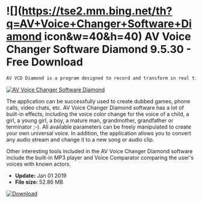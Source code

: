 # ![](https://tse2.mm.bing.net/th?q=AV+Voice+Changer+Software+Diamond icon&w=40&h=40) AV Voice Changer Software Diamond 9.5.30 - Free Download

```sh
AV VCD Diamond is a program designed to record and transform in real time voice to other colors.
```
[![AV Voice Changer Software Diamond](https://gallery.dpcdn.pl/imgc/Tools/114/g_-_420x350_1.5_-_x20100429143315.png)](https://softexe.net/win/multimedia/audio-utilities/av-voice-changer-software-diamond:acga.html)

The application can be successfully used to create dubbed games, phone calls, video chats, etc. AV Voice Changer Diamond software has a lot of built-in effects, including the voice color change for the voice of a child, a girl, a young girl, a boy, a mature man, grandmother, grandfather or terminator ;-). All available parameters can be freely manipulated to create your own universal voice. In addition, the application allows you to convert any audio stream and change it to a new song or audio clip.
 
 Other interesting tools included in the AV Voice Changer Diamond software include the built-in MP3 player and Voice Comparator comparing the user's voices with known actors.


- **Update:** Jan 01 2019
- **File size:** 52.86 MB

[![Download](https://cdn.softexe.net/static/img/download.png)](https://softexe.net/win/multimedia/audio-utilities/av-voice-changer-software-diamond:acga.html)

